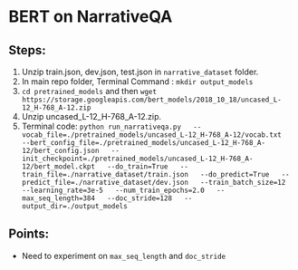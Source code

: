 # BERT on NarrativeQA 
## Steps:
1) Unzip train.json, dev.json, test.json in `narrative_dataset` folder. 
2) In main repo folder, Terminal Command : `mkdir output_models`
3) `cd pretrained_models` and then `wget https://storage.googleapis.com/bert_models/2018_10_18/uncased_L-12_H-768_A-12.zip`
4) Unzip uncased_L-12_H-768_A-12.zip.
5) Terminal code: `python run_narrativeqa.py   --vocab_file=./pretrained_models/uncased_L-12_H-768_A-12/vocab.txt   --bert_config_file=./pretrained_models/uncased_L-12_H-768_A-12/bert_config.json   --init_checkpoint=./pretrained_models/uncased_L-12_H-768_A-12/bert_model.ckpt   --do_train=True   --train_file=./narrative_dataset/train.json   --do_predict=True   --predict_file=./narrative_dataset/dev.json   --train_batch_size=12   --learning_rate=3e-5   --num_train_epochs=2.0   --max_seq_length=384   --doc_stride=128   --output_dir=./output_models`

## Points:
- Need to experiment on `max_seq_length` and `doc_stride`

